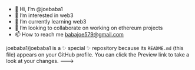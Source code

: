 - 👋 Hi, I’m @joebaba1
- 👀 I’m interested in web3
- 🌱 I’m currently learning web3
- 💞️ I’m looking to collaborate on working on ethereum projects
- 📫 How to reach me babajoe579@gmail.com

<!---i want a clear tutorial about web3,what editors can i use for creating tokens and projects-->
joebaba1/joebaba1 is a ✨ special ✨ repository because its `README.md` (this file) appears on your GitHub profile.
You can click the Preview link to take a look at your changes.
--->
